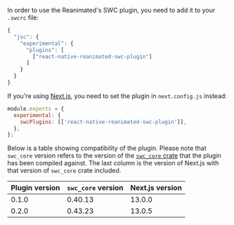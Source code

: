 In order to use the Reanimated's SWC plugin, you need to add it to your `.swcrc` file:

```js
{
  "jsc": {
    "experimental": {
      "plugins": [
        ["react-native-reanimated-swc-plugin"]
      ]
    }
  }
}
```

If you're using [Next.js](https://nextjs.org/docs/advanced-features/compiler#swc-plugins-experimental), you need to set the plugin in `next.config.js` instead:

```js
module.exports = {
  experimental: {
    swcPlugins: [['react-native-reanimated-swc-plugin']],
  },
};
```

Below is a table showing compatibility of the plugin. Please note that `swc_core` version refers to the version of the [`swc_core` crate](https://crates.io/crates/swc_plugin) that the plugin has been compiled against. The last column is the version of Next.js with that version of `swc_core` crate included.

| Plugin version | `swc_core` version | Next.js version |
| -------------- | ------------------ | --------------- |
| 0.1.0          | 0.40.13            | 13.0.0          |
| 0.2.0          | 0.43.23            | 13.0.5          |
